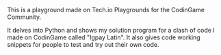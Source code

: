 This is a playground made on Tech.io Playgrounds for the CodinGame Community.

It delves into Python and shows my solution program for a clash of code I made on CodinGame called "Igpay Latin".
It also gives code working snippets for people to test and try out their own code.
